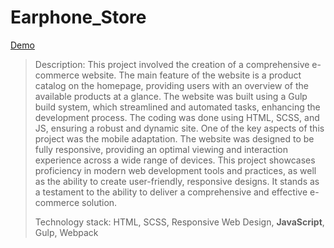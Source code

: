 # Earphone_Store

[Demo](https://captainginny.github.io/Earphone_Store/)

> Description: This project involved the creation of a comprehensive e-commerce website. The main feature of the website is a product catalog on the homepage, providing users with an overview of the available products at a glance.
The website was built using a Gulp build system, which streamlined and automated tasks, enhancing the development process. The coding was done using HTML, SCSS, and JS, ensuring a robust and dynamic site.
One of the key aspects of this project was the mobile adaptation. The website was designed to be fully responsive, providing an optimal viewing and interaction experience across a wide range of devices.
This project showcases proficiency in modern web development tools and practices, as well as the ability to create user-friendly, responsive designs. It stands as a testament to the ability to deliver a comprehensive and effective e-commerce solution.
> 
> 
> Technology stack: HTML, SCSS, Responsive Web Design, **JavaScript**, Gulp, Webpack 
>
